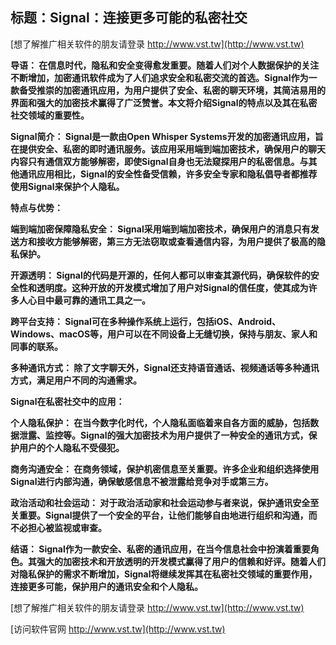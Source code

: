 ## **标题：Signal：连接更多可能的私密社交**

[想了解推广相关软件的朋友请登录 http://www.vst.tw](http://www.vst.tw)

**导语： 在信息时代，隐私和安全变得愈发重要。随着人们对个人数据保护的关注不断增加，加密通讯软件成为了人们追求安全和私密交流的首选。Signal作为一款备受推崇的加密通讯应用，为用户提供了安全、私密的聊天环境，其简洁易用的界面和强大的加密技术赢得了广泛赞誉。本文将介绍Signal的特点以及其在私密社交领域的重要性。**

**Signal简介： Signal是一款由Open Whisper Systems开发的加密通讯应用，旨在提供安全、私密的即时通讯服务。该应用采用端到端加密技术，确保用户的聊天内容只有通信双方能够解密，即使Signal自身也无法窥探用户的私密信息。与其他通讯应用相比，Signal的安全性备受信赖，许多安全专家和隐私倡导者都推荐使用Signal来保护个人隐私。**

**特点与优势：**

**端到端加密保障隐私安全： Signal采用端到端加密技术，确保用户的消息只有发送方和接收方能够解密，第三方无法窃取或查看通信内容，为用户提供了极高的隐私保护。**

**开源透明： Signal的代码是开源的，任何人都可以审查其源代码，确保软件的安全性和透明度。这种开放的开发模式增加了用户对Signal的信任度，使其成为许多人心目中最可靠的通讯工具之一。**

**跨平台支持： Signal可在多种操作系统上运行，包括iOS、Android、Windows、macOS等，用户可以在不同设备上无缝切换，保持与朋友、家人和同事的联系。**

**多种通讯方式： 除了文字聊天外，Signal还支持语音通话、视频通话等多种通讯方式，满足用户不同的沟通需求。**

**Signal在私密社交中的应用：**

**个人隐私保护： 在当今数字化时代，个人隐私面临着来自各方面的威胁，包括数据泄露、监控等。Signal的强大加密技术为用户提供了一种安全的通讯方式，保护用户的个人隐私不受侵犯。**

**商务沟通安全： 在商务领域，保护机密信息至关重要。许多企业和组织选择使用Signal进行内部沟通，确保敏感信息不被泄露给竞争对手或第三方。**

**政治活动和社会运动： 对于政治活动家和社会运动参与者来说，保护通讯安全至关重要。Signal提供了一个安全的平台，让他们能够自由地进行组织和沟通，而不必担心被监视或审查。**

**结语： Signal作为一款安全、私密的通讯应用，在当今信息社会中扮演着重要角色。其强大的加密技术和开放透明的开发模式赢得了用户的信赖和好评。随着人们对隐私保护的需求不断增加，Signal将继续发挥其在私密社交领域的重要作用，连接更多可能，保护用户的通讯安全和个人隐私。**

[想了解推广相关软件的朋友请登录 http://www.vst.tw](http://www.vst.tw)


[访问软件官网 http://www.vst.tw](http://www.vst.tw)
